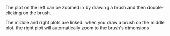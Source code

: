 The plot on the left can be zoomed in by drawing a brush and then double-clicking on the brush.

The middle and right plots are linked: when you draw a brush on the middle plot,  the right plot will automatically zoom to the brush's dimensions.
